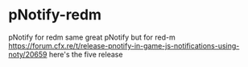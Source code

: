 # pNotify-redm
pNotify for redm
same great pNotify but for red-m
https://forum.cfx.re/t/release-pnotify-in-game-js-notifications-using-noty/20659 here's the five release 
